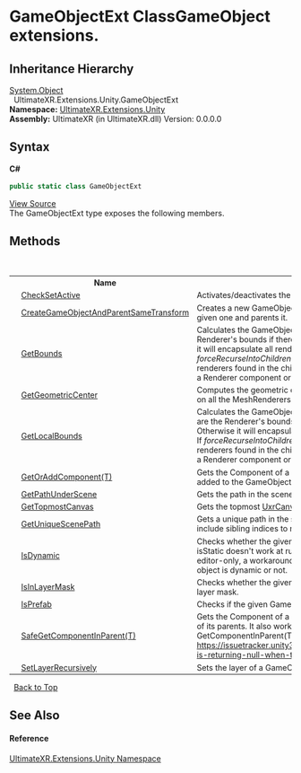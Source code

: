 # GameObjectExt ClassGameObject extensions.


## Inheritance Hierarchy
<a href="https://docs.microsoft.com/dotnet/api/system.object" target="_blank" rel="noopener noreferrer">System.Object</a><br />&nbsp;&nbsp;UltimateXR.Extensions.Unity.GameObjectExt<br />
**Namespace:**&nbsp;<a href="N_UltimateXR_Extensions_Unity">UltimateXR.Extensions.Unity</a><br />**Assembly:**&nbsp;UltimateXR (in UltimateXR.dll) Version: 0.0.0.0

## Syntax

**C#**<br />
``` C#
public static class GameObjectExt
```

<a href="UltimateXR/Scripts/Extensions/Unity/GameObjectExt.cs" rel="noopener noreferrer" title="View the source code">View Source</a><br />
The GameObjectExt type exposes the following members.


## Methods
&nbsp;<table><tr><th></th><th>Name</th><th>Description</th></tr><tr><td>![Public method](media/pubmethod.gif "Public method")![Static member](media/static.gif "Static member")</td><td><a href="M_UltimateXR_Extensions_Unity_GameObjectExt_CheckSetActive">CheckSetActive</a></td><td>
Activates/deactivates the object if it isn't active already.</td></tr><tr><td>![Public method](media/pubmethod.gif "Public method")![Static member](media/static.gif "Static member")</td><td><a href="M_UltimateXR_Extensions_Unity_GameObjectExt_CreateGameObjectAndParentSameTransform">CreateGameObjectAndParentSameTransform</a></td><td>
Creates a new GameObject in the exact same position as the given one and parents it.</td></tr><tr><td>![Public method](media/pubmethod.gif "Public method")![Static member](media/static.gif "Static member")</td><td><a href="M_UltimateXR_Extensions_Unity_GameObjectExt_GetBounds">GetBounds</a></td><td>
Calculates the GameObjectBounds. The bounds are the Renderer's bounds if there is one in the GameObject. Otherwise it will encapsulate all renderers found in the children. If *forceRecurseIntoChildren* is true, it will also encapsulate all renderers found in the children no matter if the GameObject has a Renderer component or not.</td></tr><tr><td>![Public method](media/pubmethod.gif "Public method")![Static member](media/static.gif "Static member")</td><td><a href="M_UltimateXR_Extensions_Unity_GameObjectExt_GetGeometricCenter">GetGeometricCenter</a></td><td>
Computes the geometric center of the given GameObject based on all the MeshRenderers in the hierarchy.</td></tr><tr><td>![Public method](media/pubmethod.gif "Public method")![Static member](media/static.gif "Static member")</td><td><a href="M_UltimateXR_Extensions_Unity_GameObjectExt_GetLocalBounds">GetLocalBounds</a></td><td>
Calculates the GameObjectBounds in local space. The bounds are the Renderer's bounds if there is one in the GameObject. Otherwise it will encapsulate all renderers found in the children. If *forceRecurseIntoChildren* is true, it will also encapsulate all renderers found in the children no matter if the GameObject has a Renderer component or not.</td></tr><tr><td>![Public method](media/pubmethod.gif "Public method")![Static member](media/static.gif "Static member")</td><td><a href="M_UltimateXR_Extensions_Unity_GameObjectExt_GetOrAddComponent__1">GetOrAddComponent(T)</a></td><td>
Gets the Component of a given type. If it doesn't exist, it is added to the GameObject.</td></tr><tr><td>![Public method](media/pubmethod.gif "Public method")![Static member](media/static.gif "Static member")</td><td><a href="M_UltimateXR_Extensions_Unity_GameObjectExt_GetPathUnderScene">GetPathUnderScene</a></td><td>
Gets the path in the scene of the given GameObject.</td></tr><tr><td>![Public method](media/pubmethod.gif "Public method")![Static member](media/static.gif "Static member")</td><td><a href="M_UltimateXR_Extensions_Unity_GameObjectExt_GetTopmostCanvas">GetTopmostCanvas</a></td><td>
Gets the topmost <a href="T_UltimateXR_UI_UnityInputModule_UxrCanvas">UxrCanvas</a> upwards in the hierarchy if it exists.</td></tr><tr><td>![Public method](media/pubmethod.gif "Public method")![Static member](media/static.gif "Static member")</td><td><a href="M_UltimateXR_Extensions_Unity_GameObjectExt_GetUniqueScenePath">GetUniqueScenePath</a></td><td>
Gets a unique path in the scene for the given GameObject. It will include sibling indices to make it unique.</td></tr><tr><td>![Public method](media/pubmethod.gif "Public method")![Static member](media/static.gif "Static member")</td><td><a href="M_UltimateXR_Extensions_Unity_GameObjectExt_IsDynamic">IsDynamic</a></td><td>
Checks whether the given GameObject is dynamic. Since isStatic doesn't work at runtime due to the static flags being editor-only, a workaround is required to try to find out if an object is dynamic or not.</td></tr><tr><td>![Public method](media/pubmethod.gif "Public method")![Static member](media/static.gif "Static member")</td><td><a href="M_UltimateXR_Extensions_Unity_GameObjectExt_IsInLayerMask">IsInLayerMask</a></td><td>
Checks whether the given GameObject's layer is present in a layer mask.</td></tr><tr><td>![Public method](media/pubmethod.gif "Public method")![Static member](media/static.gif "Static member")</td><td><a href="M_UltimateXR_Extensions_Unity_GameObjectExt_IsPrefab">IsPrefab</a></td><td>
Checks if the given GameObject is a prefab.</td></tr><tr><td>![Public method](media/pubmethod.gif "Public method")![Static member](media/static.gif "Static member")</td><td><a href="M_UltimateXR_Extensions_Unity_GameObjectExt_SafeGetComponentInParent__1">SafeGetComponentInParent(T)</a></td><td>
Gets the Component of a given type in the GameObject or any of its parents. It also works on prefabs, where regular GetComponentInParent(Type, Boolean) will not work: https://issuetracker.unity3d.com/issues/getcomponentinparent-is-returning-null-when-the-gameobject-is-a-prefab</td></tr><tr><td>![Public method](media/pubmethod.gif "Public method")![Static member](media/static.gif "Static member")</td><td><a href="M_UltimateXR_Extensions_Unity_GameObjectExt_SetLayerRecursively">SetLayerRecursively</a></td><td>
Sets the layer of a GameObject and all its children.</td></tr></table>&nbsp;
<a href="#gameobjectext-class">Back to Top</a>

## See Also


#### Reference
<a href="N_UltimateXR_Extensions_Unity">UltimateXR.Extensions.Unity Namespace</a><br />